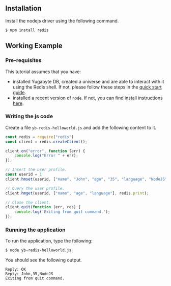 ## Installation

Install the nodejs driver using the following command.

```
$ npm install redis
```

## Working Example

### Pre-requisites

This tutorial assumes that you have:

- installed Yugabyte DB, created a universe and are able to interact with it using the Redis shell. If not, please follow these steps in the [quick start guide](../../../quick-start/test-redis/).
- installed a recent version of `node`. If not, you can find install instructions [here](https://nodejs.org/en/download/).


### Writing the js code

Create a file `yb-redis-helloworld.js` and add the following content to it.

```js
const redis = require("redis")
const client = redis.createClient();

client.on("error", function (err) {
    console.log("Error " + err);
});

// Insert the user profile.
const userid = 1
client.hmset(userid, ["name", "John", "age", "35", "language", "NodeJS"], redis.print);

// Query the user profile.
client.hmget(userid, ["name", "age", "language"], redis.print);

// Close the client.
client.quit(function (err, res) {
    console.log('Exiting from quit command.');
});
```

### Running the application

To run the application, type the following:

```sh
$ node yb-redis-helloworld.js
```

You should see the following output.

```
Reply: OK
Reply: John,35,NodeJS
Exiting from quit command.
```

